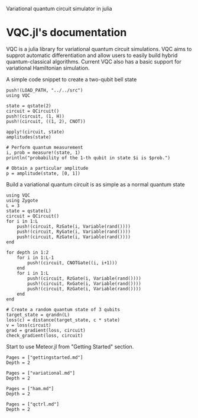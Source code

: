 

Variational quantum circuit simulator in julia

# VQC.jl's documentation

VQC is a julia library for variational quantum circuit simulations. VQC 
aims to supprot automatic differentiation and allow users to easily build 
hybrid quantum-classical algorithms. Current VQC also has a basic support 
for variational Hamiltonian simulation.

A simple code snippet to create a two-qubit bell state
```@example
push!(LOAD_PATH, "../../src")
using VQC

state = qstate(2)
circuit = QCircuit()
push!(circuit, (1, H))
push!(circuit, ((1, 2), CNOT))

apply!(circuit, state)
amplitudes(state)

# Perform quantum measurement
i, prob = measure!(state, 1)
println("probability of the 1-th qubit in state $i is $prob.")

# Obtain a particular amplitude
p = amplitude(state, [0, 1])
```

Build a variational quantum circuit is as simple as a normal quantum state
```@example
using VQC
using Zygote
L = 3
state = qstate(L)
circuit = QCircuit()
for i in 1:L
	push!(circuit, RzGate(i, Variable(rand())))
	push!(circuit, RyGate(i, Variable(rand())))
	push!(circuit, RzGate(i, Variable(rand())))
end

for depth in 1:2
	for i in 1:L-1
		push!(circuit, CNOTGate((i, i+1)))
	end
	for i in 1:L
		push!(circuit, RzGate(i, Variable(rand())))
		push!(circuit, RxGate(i, Variable(rand())))
		push!(circuit, RzGate(i, Variable(rand())))
	end
end

# Create a random quantum state of 3 qubits
target_state = qrandn(L)
loss(c) = distance(target_state, c * state)
v = loss(circuit)
grad = gradient(loss, circuit)
check_gradient(loss, circuit)
```


Start to use Meteor.jl from "Getting Started" section.

```@contents
Pages = ["gettingstarted.md"]
Depth = 2
```

```@contents
Pages = ["variational.md"]
Depth = 2
```

```@contents
Pages = ["ham.md"]
Depth = 2
```

```@contents
Pages = ["qctrl.md"]
Depth = 2
```
